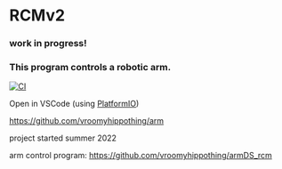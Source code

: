 # RCMv2

### work in progress!

### This program controls a robotic arm.

[![CI](https://github.com/vroomyhippothing/arm/actions/workflows/CI.yml/badge.svg)](https://github.com/vroomyhippothing/arm/actions/workflows/CI.yml)

Open in VSCode (using [PlatformIO](https://platformio.org/platformio-ide))

https://github.com/vroomyhippothing/arm

project started summer 2022

arm control program: https://github.com/vroomyhippothing/armDS_rcm

